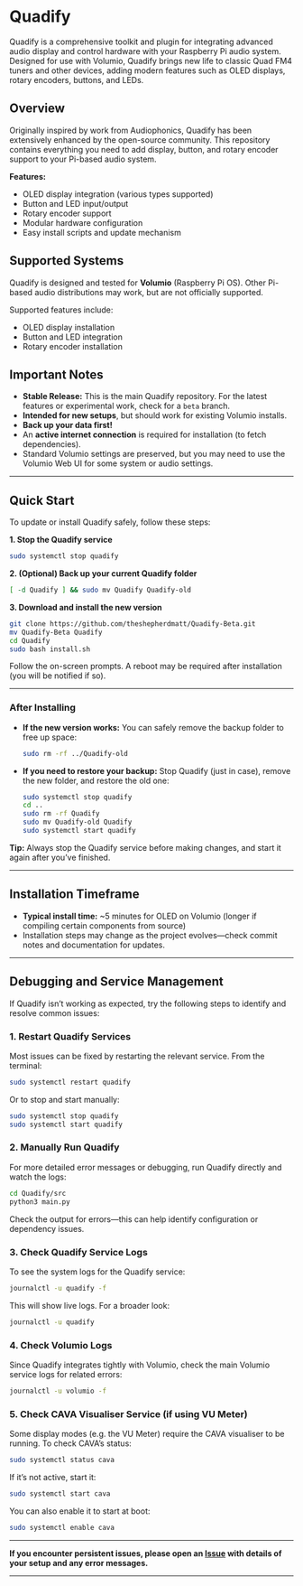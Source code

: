 # Quadify

Quadify is a comprehensive toolkit and plugin for integrating advanced audio display and control hardware with your Raspberry Pi audio system. Designed for use with Volumio, Quadify brings new life to classic Quad FM4 tuners and other devices, adding modern features such as OLED displays, rotary encoders, buttons, and LEDs.

## Overview

Originally inspired by work from Audiophonics, Quadify has been extensively enhanced by the open-source community.
This repository contains everything you need to add display, button, and rotary encoder support to your Pi-based audio system.

**Features:**

* OLED display integration (various types supported)
* Button and LED input/output
* Rotary encoder support
* Modular hardware configuration
* Easy install scripts and update mechanism

## Supported Systems

Quadify is designed and tested for **Volumio** (Raspberry Pi OS).
Other Pi-based audio distributions may work, but are not officially supported.

Supported features include:

* OLED display installation
* Button and LED integration
* Rotary encoder installation

## Important Notes

* **Stable Release:** This is the main Quadify repository. For the latest features or experimental work, check for a `beta` branch.
* **Intended for new setups**, but should work for existing Volumio installs.
* **Back up your data first!**
* An **active internet connection** is required for installation (to fetch dependencies).
* Standard Volumio settings are preserved, but you may need to use the Volumio Web UI for some system or audio settings.

---

## Quick Start

To update or install Quadify safely, follow these steps:

**1. Stop the Quadify service**

```bash
sudo systemctl stop quadify
```

**2. (Optional) Back up your current Quadify folder**

```bash
[ -d Quadify ] && sudo mv Quadify Quadify-old
```

**3. Download and install the new version**

```bash
git clone https://github.com/theshepherdmatt/Quadify-Beta.git
mv Quadify-Beta Quadify
cd Quadify
sudo bash install.sh
```

Follow the on-screen prompts. A reboot may be required after installation (you will be notified if so).

---

### After Installing

* **If the new version works:**
  You can safely remove the backup folder to free up space:

  ```bash
  sudo rm -rf ../Quadify-old
  ```

* **If you need to restore your backup:**
  Stop Quadify (just in case), remove the new folder, and restore the old one:

  ```bash
  sudo systemctl stop quadify
  cd ..
  sudo rm -rf Quadify
  sudo mv Quadify-old Quadify
  sudo systemctl start quadify
  ```

**Tip:**
Always stop the Quadify service before making changes, and start it again after you’ve finished.

---

## Installation Timeframe

* **Typical install time:** \~5 minutes for OLED on Volumio (longer if compiling certain components from source)
* Installation steps may change as the project evolves—check commit notes and documentation for updates.

---

## Debugging and Service Management

If Quadify isn’t working as expected, try the following steps to identify and resolve common issues:

### 1. Restart Quadify Services

Most issues can be fixed by restarting the relevant service. From the terminal:

```bash
sudo systemctl restart quadify
```

Or to stop and start manually:

```bash
sudo systemctl stop quadify
sudo systemctl start quadify
```

### 2. Manually Run Quadify

For more detailed error messages or debugging, run Quadify directly and watch the logs:

```bash
cd Quadify/src
python3 main.py
```

Check the output for errors—this can help identify configuration or dependency issues.

### 3. Check Quadify Service Logs

To see the system logs for the Quadify service:

```bash
journalctl -u quadify -f
```

This will show live logs. For a broader look:

```bash
journalctl -u quadify
```

### 4. Check Volumio Logs

Since Quadify integrates tightly with Volumio, check the main Volumio service logs for related errors:

```bash
journalctl -u volumio -f
```

### 5. Check CAVA Visualiser Service (if using VU Meter)

Some display modes (e.g. the VU Meter) require the CAVA visualiser to be running. To check CAVA’s status:

```bash
sudo systemctl status cava
```

If it’s not active, start it:

```bash
sudo systemctl start cava
```

You can also enable it to start at boot:

```bash
sudo systemctl enable cava
```

---

**If you encounter persistent issues, please open an [Issue](https://github.com/theshepherdmatt/Quadify/issues) with details of your setup and any error messages.**

---
